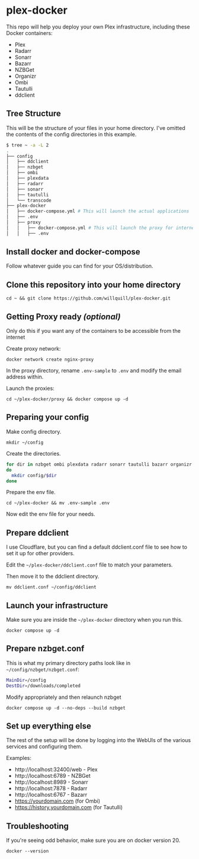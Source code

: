 # plex-docker

This repo will help you deploy your own Plex infrastructure, including these Docker containers:

* Plex
* Radarr
* Sonarr
* Bazarr
* NZBGet
* Organizr
* Ombi
* Tautulli
* ddclient

## Tree Structure

This will be the structure of your files in your home directory. I've omitted the contents of the config directories in this example.

```sh
$ tree ~ -a -L 2
.
├── config
│   ├── ddclient
│   ├── nzbget
│   ├── ombi
│   ├── plexdata
│   ├── radarr
│   ├── sonarr
│   ├── tautulli
│   └── transcode
├── plex-docker
│   ├── docker-compose.yml # This will launch the actual applications
│   ├── .env
│   ├── proxy
│   │   ├── docker-compose.yml # This will launch the proxy for internet-facing applications
│   │   ├── .env
```

## Install docker and docker-compose

Follow whatever guide you can find for your OS/distribution.

## Clone this repository into your home directory

`cd ~ && git clone https://github.com/willquill/plex-docker.git`

## Getting Proxy ready *(optional)*

Only do this if you want any of the containers to be accessible from the internet

Create proxy network:

`docker network create nginx-proxy`

In the proxy directory, rename `.env-sample` to `.env` and modify the email address within.

Launch the proxies:

`cd ~/plex-docker/proxy && docker compose up -d`

## Preparing your config

Make config directory.

`mkdir ~/config`

Create the directories.

```sh
for dir in nzbget ombi plexdata radarr sonarr tautulli bazarr organizr transcode
do
  mkdir config/$dir
done
```

Prepare the env file.

`cd ~/plex-docker && mv .env-sample .env`

Now edit the env file for your needs.

## Prepare ddclient

I use Cloudflare, but you can find a default ddclient.conf file to see how to set it up for other providers.

Edit the `~/plex-docker/ddclient.conf` file to match your parameters.

Then move it to the ddclient directory.

`mv ddclient.conf ~/config/ddclient`

## Launch your infrastructure

Make sure you are inside the `~/plex-docker` directory when you run this.

`docker compose up -d`

## Prepare nzbget.conf

This is what my primary directory paths look like in `~/config/nzbget/nzbget.conf`:

```sh
MainDir=/config
DestDir=/downloads/completed
```

Modify appropriately and then relaunch nzbget

`docker compose up -d --no-deps --build nzbget`

## Set up everything else

The rest of the setup will be done by logging into the WebUIs of the various services and configuring them.

Examples:

* http://localhost:32400/web - Plex
* http://localhost:6789 - NZBGet
* http://localhost:8989 - Sonarr
* http://localhost:7878 - Radarr
* http://localhost:6767 - Bazarr
* https://yourdomain.com (for Ombi)
* https://history.yourdomain.com (for Tautulli)

## Troubleshooting

If you're seeing odd behavior, make sure you are on docker version 20.

`docker --version`
